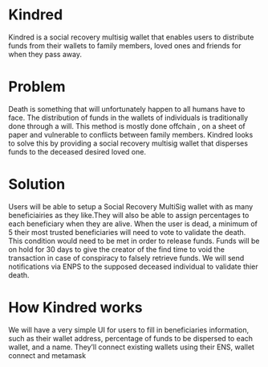 # Kindred
Kindred is a social recovery multisig wallet that enables users to distribute funds from their wallets to family members, loved ones and friends for when they pass away.

# Problem
Death is something that will unfortunately happen to all humans have to face. The distribution of funds in the wallets of individuals is traditionally done through a will. This method is mostly done offchain , on a sheet of paper and vulnerable to conflicts between family members. Kindred looks to solve this by providing a  social recovery multisig wallet that disperses funds to the deceased desired loved one.

# Solution
Users will  be able to setup a Social Recovery MultiSig wallet with as many beneficiairies as they like.They  will also be able to assign percentages to each beneficiary when they are alive. When the  user is dead,  a minimum of 5 their most trusted beneficiaries will need to vote to validate the death. This condition would need to be met in order to release funds. Funds will be on hold for 30 days to give the creator of the find time to void the transaction in case of conspiracy to falsely retrieve funds. We will send notifications via ENPS to the supposed deceased individual to validate thier death.

# How Kindred works
We will have a very simple UI for users to fill in beneficiaries information, such as their wallet address, percentage of funds to be dispersed to each wallet, and a name. They’ll connect existing wallets using their ENS, wallet connect and metamask
